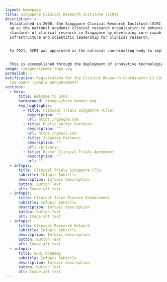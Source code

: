 ```yaml
---
layout: homepage
title: Singapore Clinical Research Institute (SCRI)
description: >-
  Established in 2008, the Singapore Clinical Research Institute (SCRI) was set
  up as the national academic clinical research organisation to enhance the
  standards of clinical research in Singapore by developing core capabilities,
  infrastructure and scientific leadership for clinical research. 


  In 2021, SCRI was appointed as the national coordinating body to implement the national clinical trial strategy and enhance Singapore’s clinical trial ecosystem.


  This is accomplished through the deployment of innovative technologies and processes, and strategic coordination of ecosystem capabilities and infrastructure to achieve synergies that will enhance the clinical research ecosystem aimed towards a healthier community and better patient outcomes.
image: /images/isomer-logo.svg
permalink: /
notification: Registration for the Clinical Research Coordinator L1 Course is
  now open! (sample announcement)
sections:
  - hero:
      title: Welcome to SCRI
      background: /images/hero-banner.png
      key_highlights:
        - title: Clinical Trials Singapore (CTSG)
          description: ""
          url: https://google.com
        - title: Public Sector Partners
          description: ""
          url: https://gmail.com
        - title: Industry Partners
          description: ""
          url: /privacy/
        - title: Master Clinical Trials Agreement
          description: ""
          url: ""
  - infopic:
      title: Clinical Trials Singapore CTSG
      subtitle: Infopic Subtitle
      description: Infopic description
      button: Button Text
      alt: Image alt text
  - infopic:
      title: Clinical Trial Process Enhancement
      subtitle: Infopic Subtitle
      description: Infopic description
      button: Button Text
      alt: Image alt text
  - infopic:
      title: Clinical Research Network
      subtitle: Infopic Subtitle
      description: Infopic description
      button: Button Text
      alt: Image alt text
  - infopic:
      title: SCRI Academy
      subtitle: Infopic Subtitle
      description: Infopic description
      button: Button Text
      alt: Image alt text
---
```

